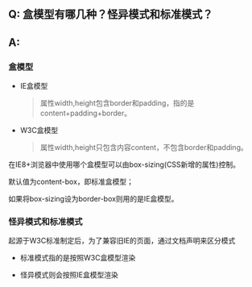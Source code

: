 ## Q: 盒模型有哪几种？怪异模式和标准模式？

## A:

### 盒模型

- IE盒模型
  > 属性width,height包含border和padding，指的是content+padding+border。

- W3C盒模型
  > 属性width,height只包含内容content，不包含border和padding。

在IE8+浏览器中使用哪个盒模型可以由box-sizing(CSS新增的属性)控制。

默认值为content-box，即标准盒模型；

如果将box-sizing设为border-box则用的是IE盒模型。


### 怪异模式和标准模式

起源于W3C标准制定后，为了兼容旧IE的页面，通过文档声明来区分模式

- 标准模式指的是按照W3C盒模型渲染

- 怪异模式则会按照IE盒模型渲染